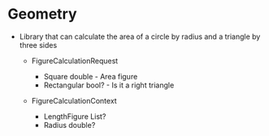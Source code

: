 # Geometry

* Library that can calculate the area of a circle by radius 
and a triangle by three sides
  * FigureCalculationRequest 
     * Square double - Area figure
     * Rectangular bool? - Is it a right triangle
    
  * FigureCalculationContext
     * LengthFigure List<double>? 
     * Radius double?
 
